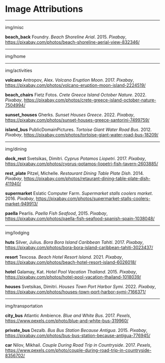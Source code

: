 # Image Attributions

---

img/misc

**beach_back**
Foundry. *Beach Shoreline Arial*. 2015. *Pixabay*, https://pixabay.com/photos/beach-shoreline-aerial-view-832346/

---

img/home



---

img/activities

**volcano**
Antropov, Alex. *Volcano Eruption Moon*. 2017. *Pixabay*, https://pixabay.com/photos/volcano-eruption-moon-island-2224519/

**beach_chairs**
Fietz Fotos. *Crete Greece Island October Nature*. 2022. *Pixabay*, https://pixabay.com/photos/crete-greece-island-october-nature-7504994/

**sunset_houses**
Gherks. *Sunset Houses Greece*. 2022. *Pixabay*, https://pixabay.com/photos/sunset-houses-greece-santorini-7499759/

**island_bus**
PublicDomainPictures. *Tortoise Giant Water Road Bus*. 2012. *Pixabay*, https://pixabay.com/photos/tortoise-giant-water-road-bus-18209/

---

img/dining

**dock_rest**
Svetsikas, Dimitri. *Cyprus Potamos Liopetri*. 2017. *Pixabay*, https://pixabay.com/photos/cyprus-potamos-liopetri-fish-tavern-2603885/

**rest_plate**
Pitzel, Michelle. *Restaurant Dining Table Plate Dish*. 2014. *Pixabay*, https://pixabay.com/photos/retaurant-dining-table-plate-dish-411940/

**supermarket**
Eslatic Computer Farm. *Supermarket stalls coolers market*. 2016. *Pixabay*, https://pixabay.com/photos/supermarket-stalls-coolers-market-949913/

**paella**
Pearlis. *Paella Fish Seafood*, 2015. *Pixabay*, https://pixabay.com/photos/paella-fish-seafood-spanish-spain-1038048/

---

img/lodging

**huts**
Silver, Julius. *Bora Bora Island Caribbean Tahiti*. 2017. *Pixabay*, https://pixabay.com/photos/bora-bora-island-caribbean-tahiti-3023437/

**resort**
Texcosa. *Beach Hotel Resort Island*. 2021. *Pixabay*, https://pixabay.com/photos/beach-hotel-resort-island-6026018/

**hotel**
Galamay, Kat. *Hotel Pool Vacation Thailand*. 2015. *Pixabay*, https://pixabay.com/photos/hotel-pool-vacation-thailand-1018039/

**houses**
Svetsikas, Dimitri. *Houses Town Port Harbor Symi*. 2022. *Pixabay*, https://pixabay.com/photos/houses-town-port-harbor-symi-7166371/

---

img/transportation

**city_bus**
Atlantic Ambience. *Blue and White Bus*. 2017. *Pexels*, https://www.pexels.com/photo/blue-and-white-bus-319960/

**private_bus**
Dezalb. *Bus Bus Station Because Antigua*. 2015. *Pixabay*, https://pixabay.com/photos/bus-bus-station-because-antigua-776945/

**car**
Nilov, Mikhail. *Couple During Road Trip in Countryside*. 2017. *Pexels*, https://www.pexels.com/photo/couple-during-road-trip-in-countryside-8356702/